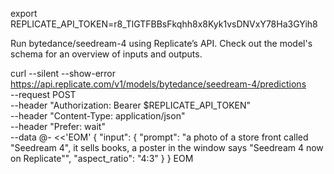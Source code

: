 export REPLICATE_API_TOKEN=r8_TlGTFBBsFkqhh8x8Kyk1vsDNVxY78Ha3GYih8


Run bytedance/seedream-4 using Replicate’s API. Check out the model's schema for an overview of inputs and outputs.

curl --silent --show-error https://api.replicate.com/v1/models/bytedance/seedream-4/predictions \
	--request POST \
	--header "Authorization: Bearer $REPLICATE_API_TOKEN" \
	--header "Content-Type: application/json" \
	--header "Prefer: wait" \
	--data @- <<'EOM'
{
	"input": {
      "prompt": "a photo of a store front called \"Seedream 4\", it sells books, a poster in the window says \"Seedream 4 now on Replicate\"",
      "aspect_ratio": "4:3"
	}
}
EOM

